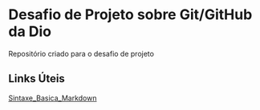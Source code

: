 # Desafio de Projeto sobre Git/GitHub da Dio  
Repositório criado para o desafio de projeto 

## Links Úteis
[Sintaxe_Basica_Markdown](https://www.markdownguide.org/basic-syntax/)
